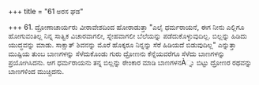+++
title = "61 ಅರಸ ಘಡ"

+++
61. ದ್ರೋಣಾಚಾರ್ಯರು ವೀರಾವೇಶದಿಂದ ಹೋರಾಡುತ್ತಾ "ಎಲೈ ಧರ್ಮರಾಯನೆ, ಈಗ ನೀನು ಎಲ್ಲಿಗೂ ಹೋಗುವಂತಿಲ್ಲ ನಿನ್ನ ಸಾತ್ವಿಕ ವಿಚಾರವಾಗಲೀ, ಸ್ನೇಹವಾಗಲೀ ಬೆಲೆಯನ್ನು ಪಡೆದುಕೊಳ್ಳುವುದಿಲ್ಲ. ಬಿಲ್ಲನ್ನು ಹಿಡಿದು ಯುದ್ಧವನ್ನು ಮಾಡು. ಸಾಕ್ಷಾತ್ ಶಿವನನ್ನು ಮೊರೆ ಹೊಕ್ಕರೂ ನಿನ್ನನ್ನು ಸೆರೆ ಹಿಡಿಯದೆ ಬಿಡುವುದಿಲ್ಲ" ಎನ್ನುತ್ತಾ ಮುಷ್ಟಿಯ ತುಂಬ ಬಾಣಗಳನ್ನು ಸೆಳೆದುಕೊಂಡು ಗುರು ದ್ರೋಣನು  ಕೆನ್ನೆಯವರೆಗೂ ಸೆಳೆದು  ಬಾಣಗಳನ್ನು ಪ್ರಯೋಗಿಸಿದನು. ಆಗ ಧರ್ಮರಾಯನು ತನ್ನ ಬಿಲ್ಲನ್ನು ಠೇಂಕಾರ ಮಾಡಿ ಬಾಣಗಳನÀ್ನು ಬಿಟ್ಟು ದ್ರೋಣರ ರಥವನ್ನು ಬಾಣಗಳಿಂದ ಮುಚ್ಚಿದನು.